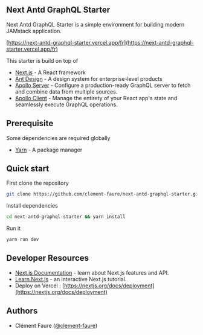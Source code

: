 ## Next Antd GraphQL Starter

Next Antd GraphQL Starter is a simple environment for building modern JAMstack application.

[https://next-antd-graphql-starter.vercel.app/fr](https://next-antd-graphql-starter.vercel.app/fr)

This starter is build on top of

- [Next.js](https://nextjs.org/docs) - A React framework
- [Ant Design](https://ant.design/) - A design system for enterprise-level products
- [Apollo Server](https://www.apollographql.com/docs/apollo-server/) - Configure a production-ready GraphQL server to fetch and combine data from multiple sources.
- [Apollo Client](https://www.apollographql.com/docs/react/) - Manage the entirety of your React app's state and seamlessly execute GraphQL operations.

## Prerequisite

Some dependencies are required globally

- [Yarn](https://classic.yarnpkg.com/fr/docs/install/#mac-stable) - A package manager

## Quick start

First clone the repository

```bash
git clone https://github.com/clement-faure/next-antd-graphql-starter.git
```

Install dependencies

```bash
cd next-antd-graphql-starter && yarn install
```

Run it

```bash
yarn run dev
```

## Developer Resources

- [Next.js Documentation](https://nextjs.org/docs) - learn about Next.js features and API.
- [Learn Next.js](https://nextjs.org/learn) - an interactive Next.js tutorial.
- Deploy on Vercel : [https://nextjs.org/docs/deployment](https://nextjs.org/docs/deployment)

## Authors

- Clément Faure ([@clement-faure](https://www.clement-faure.fr/))
